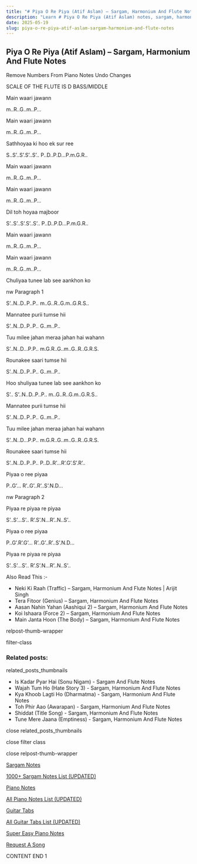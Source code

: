 ```yaml
---
title: "# Piya O Re Piya (Atif Aslam) – Sargam, Harmonium And Flute Notes"
description: "Learn # Piya O Re Piya (Atif Aslam) notes, sargam, harmonium notations and flute notes. Easy step-by-step tutorial for beginners."
date: 2025-05-19
slug: piya-o-re-piya-atif-aslam-sargam-harmonium-and-flute-notes
---
```


## Piya O Re Piya (Atif Aslam) – Sargam, Harmonium And Flute Notes

Remove Numbers From Piano Notes
Undo Changes

SCALE OF THE FLUTE IS D BASS/MIDDLE

Main waari jawann

m..R..G..m..P…

Main waari jawann

m..R..G..m..P…

Sathhoyaa ki hoo ek sur ree

S..S’..S’.S’..S’.. P..D..P.D…P.m.G.R..

Main waari jawann

m..R..G..m..P…

Main waari jawann

m..R..G..m..P…

Dil toh hoyaa majboor

S’..S’..S’.S’..S’.. P..D..P.D…P.m.G.R..

Main waari jawann

m..R..G..m..P…

Main waari jawann

m..R..G..m..P…

Chuliyaa tunee lab see aankhon ko

nw Paragraph 1

S’..N..D..P..P.. m..G..R..G.m..G.R.S..

Mannatee purii tumse hii

S’..N..D..P..P.. G..m..P..

Tuu milee jahan meraa jahan hai wahann

S’..N..D…P.P.. m.G.R..G..m..G..R..G.R.S.

Rounakee saari tumse hii

S’..N..D..P..P.. G..m..P..

Hoo shuliyaa tunee lab see aankhon ko

S’.. S’..N..D..P..P.. m..G..R..G.m..G.R.S..

Mannatee purii tumse hii

S’..N..D..P..P.. G..m..P..

Tuu milee jahan meraa jahan hai wahann

S’..N..D…P.P.. m.G.R..G..m..G..R..G.R.S.

Rounakee saari tumse hii

S’..N..D..P..P.. P..D..R’…R’.G’.S’.R’..

Piyaa o ree piyaa

P..G’… R’..G’..R’..S’.N.D…

nw Paragraph 2

Piyaa re piyaa re piyaa

S’..S’…S’.. R’.S’.N…R’..N..S’..

Piyaa o ree piyaa

P..G’.R’.G’… R’..G’..R’..S’.N.D…

Piyaa re piyaa re piyaa

S’..S’…S’.. R’.S’.N…R’..N..S’..

Also Read This :-

* Neki Ki Raah (Traffic) – Sargam, Harmonium And Flute Notes | Arijit Singh
* Tera Fitoor (Genius) – Sargam, Harmonium And Flute Notes
* Aasan Nahin Yahan (Aashiqui 2) – Sargam, Harmonium And Flute Notes
* Koi Ishaara (Force 2) – Sargam, Harmonium And Flute Notes
* Main Janta Hoon (The Body) – Sargam, Harmonium And Flute Notes

relpost-thumb-wrapper

filter-class

### Related posts:

related_posts_thumbnails

* Is Kadar Pyar Hai (Sonu Nigam) - Sargam And Flute Notes
* Wajah Tum Ho (Hate Story 3) - Sargam, Harmonium And Flute Notes
* Kya Khoob Lagti Ho (Dharmatma) - Sargam, Harmonium And Flute Notes
* Toh Phir Aao (Awarapan) - Sargam, Harmonium And Flute Notes
* Shiddat (Title Song) - Sargam, Harmonium And Flute Notes
* Tune Mere Jaana (Emptiness) - Sargam, Harmonium And Flute Notes

close related_posts_thumbnails

close filter class

close relpost-thumb-wrapper

[Sargam Notes](/sargam-notes.html)

[1000+ Sargam Notes List (UPDATED)](/all-songs-list-sargam-notes.html)

[Piano Notes](/piano-notes.html)

[All Piano Notes List (UPDATED)](/all-songs-list-piano-notes.html)

[Guitar Tabs](/guitar-tabs.html)

[All Guitar Tabs List (UPDATED)](/all-songs-list-guitar-tabs.html)

[Super Easy Piano Notes](https://studywall.in/)

[Request A Song](/request-a-song.html)

CONTENT END 1

